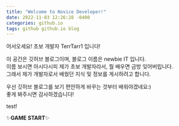 ```yaml
---
title: "Welcome to Novice Developer!"
date: 2022-11-03 12:26:28 -0400
categories: github.io
tags: github github.io blog
---
```

어서오세요! 초보 개발자 TerrTarr1 입니다!   


이 공간은 깃허브 블로그이며, 블로그 이름은 newbie IT 입니다.   
이름 보시면 아시다시피 제가 초보 개발자라서, 뭘 배우면 금방 잊어버립니다.   
그래서 제가 개발자로서 배웠던 지식 및 정보를 게시하려고 합니다.   

우선 깃허브 블로그를 보기 편안하게 바꾸는 것부터 배워야겠네요:)   
좋게 봐주시면 감사하겠습니다!

test!

✨**GAME START**✨
